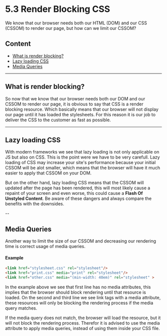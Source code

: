 # 5.3 Render Blocking CSS

We know that our browser needs both our HTML \(DOM\) and our CSS \(CSSOM\) to render our page, but how can we limit our
CSSOM?

## Content

- [What is render blocking?](#what-is-render-blocking)
- [Lazy loading CSS](#lazy-loading-css)
- [Media Queries](#media-queries)

---

## What is render blocking?

So now that we know that our browser needs both our DOM and our CSSOM to render our page, it is obvious to say that CSS
is a render blocking resource. Which basically means that our browser will not display our page until it has loaded the
stylesheets. For this reason it is our job to deliver the CSS to the customer as fast as possible.

---

## Lazy loading CSS

With modern frameworks we see that lazy loading is not only applicable on JS but also on CSS. This is the point were we
have to be very carefull. Lazy loading of CSS may increase your site's performance because your initial CSSOM will be alot
smaller, which means that the browser will have it much easier to apply that CSSOM on your DOM.

But on the other hand, lazy loading CSS means that the CSSOM will updated after the page has been rendered, this will
most likely cause a repaint of your screen and even worse, this could cause a **Flash Of Unstyled Content**. Be aware of
these dangers and always compare the benefits with the downsides.

--

## Media Queries

Another way to limit the size of our CSSOM and decreasing our rendering time is correct usage of media queries.

#### Example

```html
<link href="stylesheet.css" rel="stylesheet"/>
<link href="print.css" media="print" rel="stylesheet"/>
<link href="other.css" media="(min-width: 40em)" rel="stylesheet" >
```

In the example above we see that first line has no media attributes, this implies that the browser should block rendering
until that resource is loaded. On the second and third line we see link tags with a media attribute, these resources
will only be blocking the rendering process if the media query matches.

If the media query does not match, the browser will load the resource, but it will not block the rendering process.
Therefor it is advised to use the media attribute to apply media queries, instead of using them inside your CSS file.

